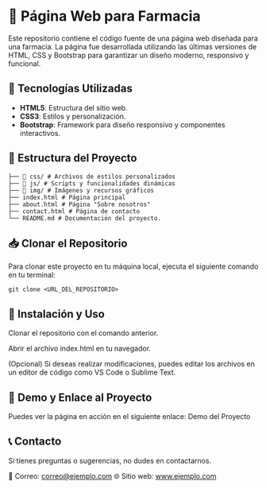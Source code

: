 # 🏥 Página Web para Farmacia

Este repositorio contiene el código fuente de una página web diseñada para una farmacia. La página fue desarrollada utilizando las últimas versiones de HTML, CSS y Bootstrap para garantizar un diseño moderno, responsivo y funcional.

## 🚀 Tecnologías Utilizadas
- **HTML5**: Estructura del sitio web.
- **CSS3**: Estilos y personalización.
- **Bootstrap**: Framework para diseño responsivo y componentes interactivos.

## 📂 Estructura del Proyecto

``` 📁 proyecto-farmacia/ 
├── 📁 css/ # Archivos de estilos personalizados 
├── 📁 js/ # Scripts y funcionalidades dinámicas 
├── 📁 img/ # Imágenes y recursos gráficos 
├── index.html # Página principal 
├── about.html # Página "Sobre nosotros" 
├── contact.html # Página de contacto 
└── README.md # Documentación del proyecto.
```
## 📥 Clonar el Repositorio
Para clonar este proyecto en tu máquina local, ejecuta el siguiente comando en tu terminal:

`git clone <URL_DEL_REPOSITORIO>`

## 📌 Instalación y Uso
Clonar el repositorio con el comando anterior.

Abrir el archivo index.html en tu navegador.

(Opcional) Si deseas realizar modificaciones, puedes editar los archivos en un editor de código como VS Code o Sublime Text.

## 🔗 Demo y Enlace al Proyecto
Puedes ver la página en acción en el siguiente enlace:
Demo del Proyecto

## 📞 Contacto
Si tienes preguntas o sugerencias, no dudes en contactarnos.

📧 Correo: correo@ejemplo.com
🌐 Sitio web: www.ejemplo.com
